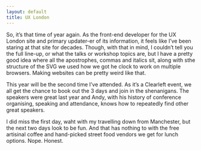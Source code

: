 ```yaml
---
layout: default
title: UX London
---
```


So, it’s that time of year again. As the front-end developer for the UX London site and primary updater-er of its information, it feels like I’ve been staring at that site for decades. Though, with that in mind, I couldn’t tell you the full line-up, or what the talks or workshop topics are, but I have a pretty good idea where all the apostrophes, commas and italics sit, along with sthe structure of the SVG we used how we got he clock to work on multiple browsers. Making websites can be pretty weird like that.

This year will be the second time I’ve attended. As it’s a Clearleft event, we all get the chance to book out the 3 days and join in the shenanigans. The speakers were great last year and Andy, with his history of conference organising, speaking and attendance, knows how to repeatedly find other great speakers.

I did miss the first day, waht with my travelling down from Manchester, but the next two days look to be fun. And that has nothing to with the free artisinal coffee and hand-picked street food vendors we get for lunch options. Nope. Honest.